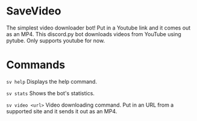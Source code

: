 # SaveVideo

The simplest video downloader bot! Put in a Youtube link and it comes out as an MP4. This discord.py bot downloads videos from YouTube using pytube. Only supports youtube for now.

# Commands

```sv help``` Displays the help command.

```sv stats``` Shows the bot's statistics.

```sv video <url>``` Video downloading command. Put in an URL from a supported site and it sends it out as an MP4.
